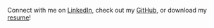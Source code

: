 Connect with me on [LinkedIn](https://linkedin.com/in/zacfpearson), check out my [GitHub](https://github.com/zacfpearson), or download my [resume](/Zac_Pearson_Resume.pdf)!
